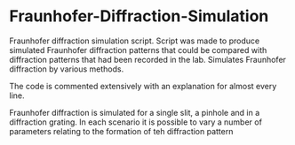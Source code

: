 # Fraunhofer-Diffraction-Simulation
Fraunhofer diffraction simulation script. Script was made to produce simulated Fraunhofer diffraction patterns that could be compared with diffraction patterns that had been recorded in the lab. Simulates Fraunhofer diffraction by various methods.

The code is commented extensively with an explanation for almost every line.

Fraunhofer diffraction is simulated for a single slit, a pinhole and in a diffraction grating. In each scenario it is possible to vary a number of parameters relating to the formation of teh diffraction pattern

